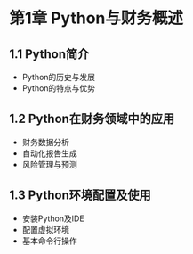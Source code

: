 # 第1章 Python与财务概述

## 1.1 Python简介
- Python的历史与发展
- Python的特点与优势

## 1.2 Python在财务领域中的应用
- 财务数据分析
- 自动化报告生成
- 风险管理与预测

## 1.3 Python环境配置及使用
- 安装Python及IDE
- 配置虚拟环境
- 基本命令行操作 